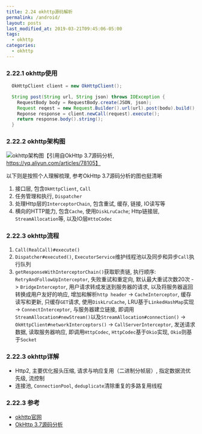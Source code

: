```yaml
---
title: 2.24 okhttp源码解析
permalink: /android/
layout: posts
last_modified_at: 2019-03-21T09:45:06-05:00
tags:
  - okhttp
categories:
  - okhttp
---
```


### 2.22.1 okhttp使用
```java
  OkHttpClient client = new OkHttpClient();

  String post(String url, String json) throws IOException {
    RequestBody body = RequestBody.create(JSON, json);
    Request reqest = new Request.Builder().url(url).post(bodu).build();
    Reponse response = client.newCall(request).execute();
    return response.body().string();
  }
```

### 2.22.2 okhttp架构图
![okhttp架构图](http://ata2-img.cn-hangzhou.img-pub.aliyun-inc.com/f6e2ac304ee22891eca4ad1218602044.png)【引用自OkHttp 3.7源码分析, https://yq.aliyun.com/articles/78105】

以下则是按照个人理解梳理, 参考OkHttp 3.7源码分析的图也挺清晰
1. 接口层, 包含`OkHttpClient`, `Call`
2. 任务管理和执行, `Dispatcher`
3. 处理Http层的`InterceptorChain`, 包含重试, 缓存, 链接, IO读写等
4. 横向的HTTP能力, 包含`Cache`, 使用`DiskLruCache`; Http链接层, `StreamAllocation`等, 以及IO层`HttoCodec`

### 2.22.3 okhttp流程
1. `Call(RealCall)#execute()`
2. `Dispatcher#executed()`, `ExecutorService`维护线程池以及同步和异步`Call`执行队列
3. `getResponseWithInterceptorChain()`获取职责链, 执行顺序: `RetryAndFollowUpInterceptor`, 失败重试和重定向, 默认最大重试次数20次 -> `BridgeInterceptor`, 用户请求转成发送到服务器的请求, 以及将服务器返回转换成用户友好的响应, 增加和解析`http header` -> `CacheInterceptor`, 缓存读写和更新, 只缓存`GET`请求, 使用`DiskLruCache`, LRU基于`LinkedHashMap`实现 -> `ConnectInterceptor`, 与服务器建立链接, 即调用`StreamAllocation#newStream()`以及`StreamAllocation#connection()` -> `OkHttpClient#networkInterceptors()` -> `CallServerInterceptor`, 发送请求数据, 读取服务器响应, 即调用`HttpCodec`, `HttpCodec`基于`Okio`实现, `Okio`则基于`Socket`

### 2.22.3 okhttp详解
- Http2, 主要优化报头压缩, 请求与响应复用（二进制分帧层）, 指定数据流优先级, 流控制
- 连接池, `ConnectionPool`, `deduplicate`清除重复的多路复用线程


### 2.22.3 参考
- [okhttp官网](https://square.github.io/okhttp/)
- [OkHttp 3.7源码分析](https://yq.aliyun.com/articles/78105)
